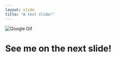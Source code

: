 ```yaml
---
layout: slide
title: "A test slide!"
---
```

![Google Gif](https://www.google.com/logos/doodles/2015/googles-new-logo-5078286822539264.3-hp2x.gif)  
# See me on the next slide!  
